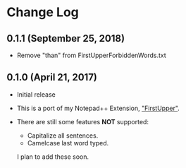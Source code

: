 # Change Log

## 0.1.1 (September 25, 2018)
- Remove "than" from FirstUpperForbiddenWords.txt

## 0.1.0 (April 21, 2017)
- Initial release
- This is a port of my Notepad++ Extension, ["FirstUpper"](https://github.com/zkirkland/FirstUpper).
- There are still some features **NOT** supported:
  - Capitalize all sentences.
  - Camelcase last word typed.

  I plan to add these soon.
